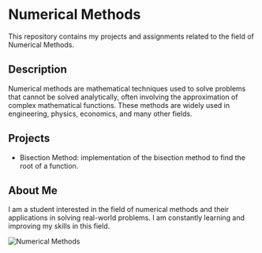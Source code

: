 # Numerical Methods

This repository contains my projects and assignments related to the field of Numerical Methods.

## Description

Numerical methods are mathematical techniques used to solve problems that cannot be solved analytically, often involving the approximation of complex mathematical functions. These methods are widely used in engineering, physics, economics, and many other fields.

## Projects

- Bisection Method: implementation of the bisection method to find the root of a function.

## About Me

I am a student interested in the field of numerical methods and their applications in solving real-world problems. I am constantly learning and improving my skills in this field.

![Numerical Methods](https://studywell.com/wp-content/uploads/2022/04/NewtonRaphson.png)
